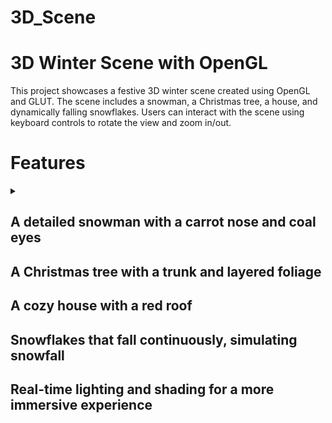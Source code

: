 # 3D_Scene

# 3D Winter Scene with OpenGL
This project showcases a festive 3D winter scene created using OpenGL and GLUT. The scene includes a snowman, a Christmas tree, a house, and dynamically falling snowflakes. Users can interact with the scene using keyboard controls to rotate the view and zoom in/out.


# Features
 
<details>
  <summary>
      <h2>A detailed snowman with a carrot nose and coal eyes</h2>
      <h2>A Christmas tree with a trunk and layered foliage</h2>
      <h2>A cozy house with a red roof</h2>
      <h2>Snowflakes that fall continuously, simulating snowfall</h2>
      <h2>Real-time lighting and shading for a more immersive experience</h2>
  </summary>
  <br>

 
  ### [Code])
  ### [Video]()
